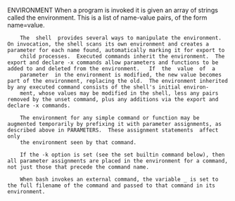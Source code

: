 
 ENVIRONMENT
        When a program is invoked it is given an array of strings called the environment.  This is a list of name-value pairs, of the form name=value.

        The  shell  provides several ways to manipulate the environment.  On invocation, the shell scans its own environment and creates a parameter for each name found, automatically marking it for export to
        child processes.  Executed commands inherit the environment.  The export and declare -x commands allow parameters and functions to be added to and deleted from the environment.   If  the  value  of  a
        parameter  in the environment is modified, the new value becomes part of the environment, replacing the old.  The environment inherited by any executed command consists of the shell's initial environ‐
        ment, whose values may be modified in the shell, less any pairs removed by the unset command, plus any additions via the export and declare -x commands.

        The environment for any simple command or function may be augmented temporarily by prefixing it with parameter assignments, as described above in PARAMETERS.  These assignment statements  affect  only
        the environment seen by that command.

        If the -k option is set (see the set builtin command below), then all parameter assignments are placed in the environment for a command, not just those that precede the command name.

        When bash invokes an external command, the variable _ is set to the full filename of the command and passed to that command in its environment.
